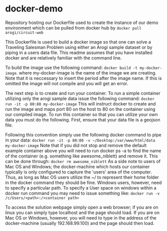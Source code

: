 # docker-demo
Repository hosting our Dockerfile used to create the instance of our demo environment which can be pulled from docker hub by `docker pull arogi/circuit-web`

This Dockerfile is used to build a docker image so that one can solve a Traveling Salesman Problem using either an Arogi sample dataset
or by piping in a users data file.  This readme assumes that you have installed docker and are relatively familiar with the command line.

To build the image use the following command:
  `docker build -t my-docker-image`.
where my-docker-image is the name of the image we are creating.  Note that it is neccessary to insert the period after the image name.  If this is omitted the image will not compile and you will get an error.

The next step is to create and run your container.  To run a simple container utilizing only the arogi sample data issue the following
command:
  `docker run -it -p 80:80 my-docker-image`
This will instruct docker to create and run the image and maps port 80 on the host to 80 on the container using our compiled image. To run this container so that you can utilize your own data you must do the following.  First, ensure that your data file is a geojson file.  

Following this convention simply use the following docker command to pipe in your data:
  `docker run -it -p 80:80 -v ~/Desktop:/var/www/html/data my-docker-image`
Note that if you did not stop and remove the default example container above you will need to run docker ps -a to find the name of the
container (e.g. something like awesome_niblett) and remove it.  This can be done through: `docker rm awesome_niblett`
As a side note to users of Mac OS and Windows; the docker-machine which hosts our container typically is only configured to capture the
'users' area of the computer.  Thus, as long as Mac OS users utilize the ~/ to represent their home folder in the docker command they
should be fine.  Windows users, however, need to specify a particular path.  To specify a User space on windows within a docker run
command you may need to issue something like:
  `docker run -v /c/Users/<path>:/<container path>`

To access the solution webpage simply open a web browser; if you are on linux you can simply type localhost and the page should load. If
you are on Mac OS or Windows, however, you will need to type in the address of the docker-machine (usually 192.168.99.100) and the page
should then load.

